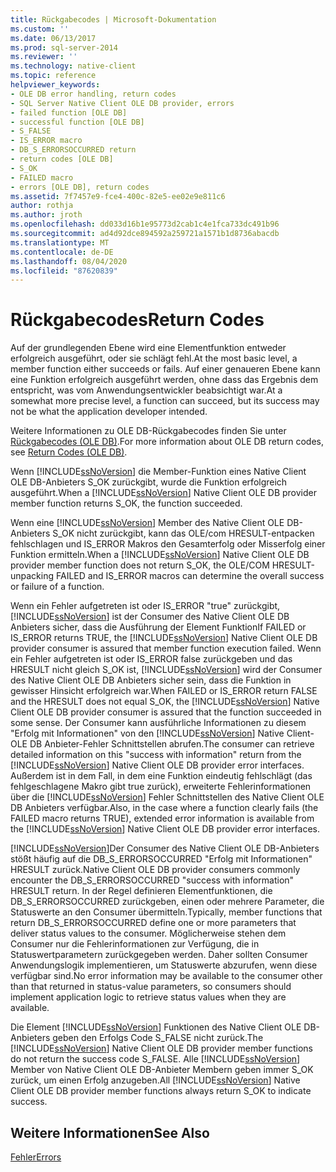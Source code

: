 ```yaml
---
title: Rückgabecodes | Microsoft-Dokumentation
ms.custom: ''
ms.date: 06/13/2017
ms.prod: sql-server-2014
ms.reviewer: ''
ms.technology: native-client
ms.topic: reference
helpviewer_keywords:
- OLE DB error handling, return codes
- SQL Server Native Client OLE DB provider, errors
- failed function [OLE DB]
- successful function [OLE DB]
- S_FALSE
- IS_ERROR macro
- DB_S_ERRORSOCCURRED return
- return codes [OLE DB]
- S_OK
- FAILED macro
- errors [OLE DB], return codes
ms.assetid: 7f7457e9-fce4-400c-82e5-ee02e9e811c6
author: rothja
ms.author: jroth
ms.openlocfilehash: dd033d16b1e95773d2cab1c4e1fca733dc491b96
ms.sourcegitcommit: ad4d92dce894592a259721a1571b1d8736abacdb
ms.translationtype: MT
ms.contentlocale: de-DE
ms.lasthandoff: 08/04/2020
ms.locfileid: "87620839"
---
```

# <a name="return-codes"></a><span data-ttu-id="c6e57-102">Rückgabecodes</span><span class="sxs-lookup"><span data-stu-id="c6e57-102">Return Codes</span></span>
  <span data-ttu-id="c6e57-103">Auf der grundlegenden Ebene wird eine Elementfunktion entweder erfolgreich ausgeführt, oder sie schlägt fehl.</span><span class="sxs-lookup"><span data-stu-id="c6e57-103">At the most basic level, a member function either succeeds or fails.</span></span> <span data-ttu-id="c6e57-104">Auf einer genaueren Ebene kann eine Funktion erfolgreich ausgeführt werden, ohne dass das Ergebnis dem entspricht, was vom Anwendungsentwickler beabsichtigt war.</span><span class="sxs-lookup"><span data-stu-id="c6e57-104">At a somewhat more precise level, a function can succeed, but its success may not be what the application developer intended.</span></span>  
  
 <span data-ttu-id="c6e57-105">Weitere Informationen zu OLE DB-Rückgabecodes finden Sie unter [Rückgabecodes (OLE DB)](https://go.microsoft.com/fwlink/?LinkId=101631).</span><span class="sxs-lookup"><span data-stu-id="c6e57-105">For more information about OLE DB return codes, see [Return Codes (OLE DB)](https://go.microsoft.com/fwlink/?LinkId=101631).</span></span>  
  
 <span data-ttu-id="c6e57-106">Wenn [!INCLUDE[ssNoVersion](../../includes/ssnoversion-md.md)] die Member-Funktion eines Native Client OLE DB-Anbieters S_OK zurückgibt, wurde die Funktion erfolgreich ausgeführt.</span><span class="sxs-lookup"><span data-stu-id="c6e57-106">When a [!INCLUDE[ssNoVersion](../../includes/ssnoversion-md.md)] Native Client OLE DB provider member function returns S_OK, the function succeeded.</span></span>  
  
 <span data-ttu-id="c6e57-107">Wenn eine [!INCLUDE[ssNoVersion](../../includes/ssnoversion-md.md)] Member des Native Client OLE DB-Anbieters S_OK nicht zurückgibt, kann das OLE/com HRESULT-entpacken fehlschlagen und IS_ERROR Makros den Gesamterfolg oder Misserfolg einer Funktion ermitteln.</span><span class="sxs-lookup"><span data-stu-id="c6e57-107">When a [!INCLUDE[ssNoVersion](../../includes/ssnoversion-md.md)] Native Client OLE DB provider member function does not return S_OK, the OLE/COM HRESULT-unpacking FAILED and IS_ERROR macros can determine the overall success or failure of a function.</span></span>  
  
 <span data-ttu-id="c6e57-108">Wenn ein Fehler aufgetreten ist oder IS_ERROR "true" zurückgibt, [!INCLUDE[ssNoVersion](../../includes/ssnoversion-md.md)] ist der Consumer des Native Client OLE DB Anbieters sicher, dass die Ausführung der Element Funktion</span><span class="sxs-lookup"><span data-stu-id="c6e57-108">If FAILED or IS_ERROR returns TRUE, the [!INCLUDE[ssNoVersion](../../includes/ssnoversion-md.md)] Native Client OLE DB provider consumer is assured that member function execution failed.</span></span> <span data-ttu-id="c6e57-109">Wenn ein Fehler aufgetreten ist oder IS_ERROR false zurückgeben und das HRESULT nicht gleich S_OK ist, [!INCLUDE[ssNoVersion](../../includes/ssnoversion-md.md)] wird der Consumer des Native Client OLE DB Anbieters sicher sein, dass die Funktion in gewisser Hinsicht erfolgreich war.</span><span class="sxs-lookup"><span data-stu-id="c6e57-109">When FAILED or IS_ERROR return FALSE and the HRESULT does not equal S_OK, the [!INCLUDE[ssNoVersion](../../includes/ssnoversion-md.md)] Native Client OLE DB provider consumer is assured that the function succeeded in some sense.</span></span> <span data-ttu-id="c6e57-110">Der Consumer kann ausführliche Informationen zu diesem "Erfolg mit Informationen" von den [!INCLUDE[ssNoVersion](../../includes/ssnoversion-md.md)] Native Client-OLE DB Anbieter-Fehler Schnittstellen abrufen.</span><span class="sxs-lookup"><span data-stu-id="c6e57-110">The consumer can retrieve detailed information on this "success with information" return from the [!INCLUDE[ssNoVersion](../../includes/ssnoversion-md.md)] Native Client OLE DB provider error interfaces.</span></span> <span data-ttu-id="c6e57-111">Außerdem ist in dem Fall, in dem eine Funktion eindeutig fehlschlägt (das fehlgeschlagene Makro gibt true zurück), erweiterte Fehlerinformationen über die [!INCLUDE[ssNoVersion](../../includes/ssnoversion-md.md)] Fehler Schnittstellen des Native Client OLE DB Anbieters verfügbar.</span><span class="sxs-lookup"><span data-stu-id="c6e57-111">Also, in the case where a function clearly fails (the FAILED macro returns TRUE), extended error information is available from the [!INCLUDE[ssNoVersion](../../includes/ssnoversion-md.md)] Native Client OLE DB provider error interfaces.</span></span>  
  
 [!INCLUDE[ssNoVersion](../../includes/ssnoversion-md.md)]<span data-ttu-id="c6e57-112">Der Consumer des Native Client OLE DB-Anbieters stößt häufig auf die DB_S_ERRORSOCCURRED "Erfolg mit Informationen" HRESULT zurück.</span><span class="sxs-lookup"><span data-stu-id="c6e57-112">Native Client OLE DB provider consumers commonly encounter the DB_S_ERRORSOCCURRED "success with information" HRESULT return.</span></span> <span data-ttu-id="c6e57-113">In der Regel definieren Elementfunktionen, die DB_S_ERRORSOCCURRED zurückgeben, einen oder mehrere Parameter, die Statuswerte an den Consumer übermitteln.</span><span class="sxs-lookup"><span data-stu-id="c6e57-113">Typically, member functions that return DB_S_ERRORSOCCURRED define one or more parameters that deliver status values to the consumer.</span></span> <span data-ttu-id="c6e57-114">Möglicherweise stehen dem Consumer nur die Fehlerinformationen zur Verfügung, die in Statuswertparametern zurückgegeben werden. Daher sollten Consumer Anwendungslogik implementieren, um Statuswerte abzurufen, wenn diese verfügbar sind.</span><span class="sxs-lookup"><span data-stu-id="c6e57-114">No error information may be available to the consumer other than that returned in status-value parameters, so consumers should implement application logic to retrieve status values when they are available.</span></span>  
  
 <span data-ttu-id="c6e57-115">Die Element [!INCLUDE[ssNoVersion](../../includes/ssnoversion-md.md)] Funktionen des Native Client OLE DB-Anbieters geben den Erfolgs Code S_FALSE nicht zurück.</span><span class="sxs-lookup"><span data-stu-id="c6e57-115">The [!INCLUDE[ssNoVersion](../../includes/ssnoversion-md.md)] Native Client OLE DB provider member functions do not return the success code S_FALSE.</span></span> <span data-ttu-id="c6e57-116">Alle [!INCLUDE[ssNoVersion](../../includes/ssnoversion-md.md)] Member von Native Client OLE DB-Anbieter Membern geben immer S_OK zurück, um einen Erfolg anzugeben.</span><span class="sxs-lookup"><span data-stu-id="c6e57-116">All [!INCLUDE[ssNoVersion](../../includes/ssnoversion-md.md)] Native Client OLE DB provider member functions always return S_OK to indicate success.</span></span>  
  
## <a name="see-also"></a><span data-ttu-id="c6e57-117">Weitere Informationen</span><span class="sxs-lookup"><span data-stu-id="c6e57-117">See Also</span></span>  
 [<span data-ttu-id="c6e57-118">Fehler</span><span class="sxs-lookup"><span data-stu-id="c6e57-118">Errors</span></span>](errors.md)  
  
  
